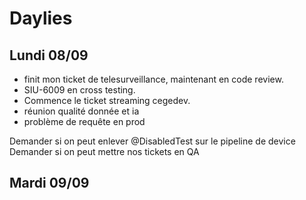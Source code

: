 # Daylies

## Lundi 08/09

- finit mon ticket de telesurveillance, maintenant en code review. 
- SIU-6009 en cross testing.
- Commence le ticket streaming cegedev.
- réunion qualité donnée et ia
- problème de requête en prod

Demander si on peut enlever @DisabledTest sur le pipeline de device 
Demander si on peut mettre nos tickets en QA

## Mardi 09/09

